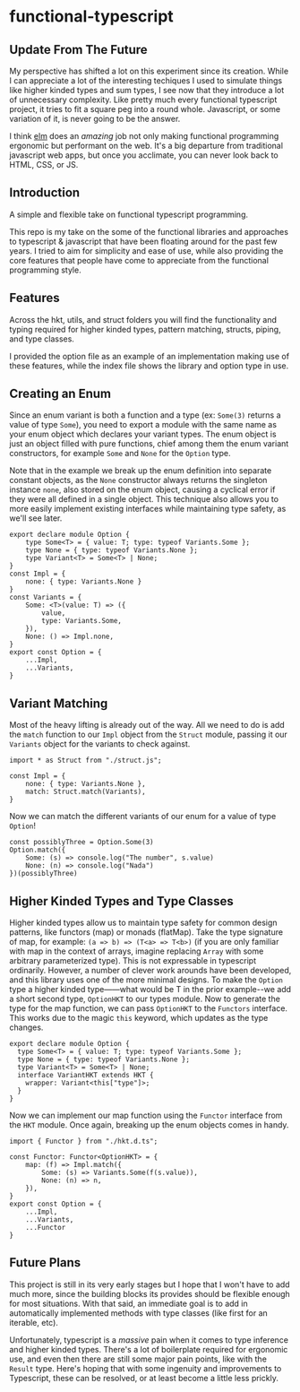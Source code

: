 # functional-typescript
## Update From The Future
My perspective has shifted a lot on this experiment since its creation. While I can appreciate a lot of the interesting techiques I used to simulate things like higher kinded types and sum types, I see now that they introduce a lot of unnecessary complexity. Like pretty much every functional typescript project, it tries to fit a square peg into a round whole. Javascript, or some variation of it, is never going to be the answer.

I think [elm](https://elm-lang.org) does an *amazing* job not only making functional programming ergonomic but performant on the web. It's a big departure from traditional javascript web apps, but once you acclimate, you can never look back to HTML, CSS, or JS.

## Introduction
A simple and flexible take on functional typescript programming.

This repo is my take on the some of the functional libraries and approaches to typescript & javascript that have been floating around for the past few years. I tried to aim for simplicity and ease of use, while also providing the core features that people have come to appreciate from the functional programming style.

## Features
Across the hkt, utils, and struct folders you will find the functionality and typing required for higher kinded types, pattern matching, structs, piping, and type classes.

I provided the option file as an example of an implementation making use of these features, while the index file shows the library and option type in use.

## Creating an Enum
Since an enum variant is both a function and a type (ex: `Some(3)` returns a value of type `Some`), you need to export a module with the same name as your enum object which declares your variant types. The enum object is just an object filled with pure functions, chief among them the enum variant constructors, for example `Some` and `None` for the `Option` type.

Note that in the example we break up the enum definition into separate constant objects, as the `None` constructor always returns the singleton instance `none`, also stored on the enum object, causing a cyclical error if they were all defined in a single object. This technique also allows you to more easily implement existing interfaces while maintaining type safety, as we'll see later.
```
export declare module Option {
    type Some<T> = { value: T; type: typeof Variants.Some };
    type None = { type: typeof Variants.None };
    type Variant<T> = Some<T> | None;
}
const Impl = {
    none: { type: Variants.None }
}
const Variants = {
    Some: <T>(value: T) => ({
        value,
        type: Variants.Some,
    }),
    None: () => Impl.none,
}
export const Option = {
    ...Impl,
    ...Variants,
}
```
## Variant Matching
Most of the heavy lifting is already out of the way. All we need to do is add the `match` function to our `Impl` object from the `Struct` module, passing it our `Variants` object for the variants to check against.

```
import * as Struct from "./struct.js";

const Impl = {
    none: { type: Variants.None },
    match: Struct.match(Variants),
}
```
Now we can match the different variants of our enum for a value of type `Option`!
```
const possiblyThree = Option.Some(3)
Option.match({
    Some: (s) => console.log("The number", s.value)
    None: (n) => console.log("Nada")
})(possiblyThree)
```
## Higher Kinded Types and Type Classes
Higher kinded types allow us to maintain type safety for common design patterns, like functors (map) or monads (flatMap). Take the type signature of map, for example: `(a => b) => (T<a> => T<b>)` (if you are only familiar with map in the context of arrays, imagine replacing `Array` with some arbitrary parameterized type). This is not expressable in typescript ordinarily. However, a number of clever work arounds have been developed, and this library uses one of the more minimal designs. To make the `Option` type a higher kinded type——what would be T in the prior example--we add a short second type, `OptionHKT` to our types module. Now to generate the type for the map function, we can pass `OptionHKT` to the `Functors` interface. This works due to the magic `this` keyword, which updates as the type changes.
```
export declare module Option {
  type Some<T> = { value: T; type: typeof Variants.Some };
  type None = { type: typeof Variants.None };
  type Variant<T> = Some<T> | None;
  interface VariantHKT extends HKT {
    wrapper: Variant<this["type"]>;
  }
}
```
Now we can implement our map function using the `Functor` interface from the `HKT` module. Once again, breaking up the enum objects comes in handy.
```
import { Functor } from "./hkt.d.ts";

const Functor: Functor<OptionHKT> = {
    map: (f) => Impl.match({
        Some: (s) => Variants.Some(f(s.value)),
        None: (n) => n,
    }),
}
export const Option = {
    ...Impl,
    ...Variants,
    ...Functor
}
```

## Future Plans
This project is still in its very early stages but I hope that I won't have to add much more, since the building blocks its provides should be flexible enough for most situations. With that said, an immediate goal is to add in automatically implemented methods with type classes (like first for an iterable, etc).

Unfortunately, typescript is a <i>massive</i> pain when it comes to type inference and higher kinded types. There's a lot of boilerplate required for ergonomic use, and even then there are still some major pain points, like with the `Result` type. Here's hoping that with some ingenuity and improvements to Typescript, these can be resolved, or at least become a little less prickly.
